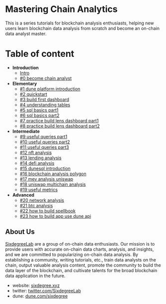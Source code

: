 # Mastering Chain Analytics

This is a series tutorials for blockchain analysis enthusiasts, helping new users learn blockchain data analysis from scratch and become an on-chain data analyst master.

# Table of content

- **Introduction**
  - [Intro](readme.md)
  - [#0 become chain analyst](ch00/ch00-become-chain-analyst.md)
- **Elementary**
  - [#1 dune platform introduction](ch01/ch01-dune-platform-introduction.md)
  - [#2 quickstart](ch02/ch02-quickstart.md)
  - [#3 build first dashboard](ch03/ch03-build-first-dashboard.md)
  - [#4 understanding tables](ch04/ch04-understanding-tables.md)
  - [#5 sql basics part1](ch05/ch05-sql-basics-part1.md)
  - [#6 sql basics part2](ch06/ch06-sql-basics-part2.md)
  - [#7 practice build lens dashboard part1](ch07/ch07-practice-build-lens-dashboard-part1.md)
  - [#8 practice build lens dashboard part2](ch08/ch08-practice-build-lens-dashboard-part2.md)
- **Intermediate**
  - [#9 useful queries part1](ch09/ch09-useful-queries-part1.md)
  - [#10 useful queries part2](ch10/ch10-useful-queries-part2.md)
  - [#11 useful queries part3](ch11/ch11-useful-queries-part3.md)
  - [#12 nft analysis](ch12/ch12-nft-analysis.md)
  - [#13 lending analysis](ch13/ch13-lending-analysis.md)
  - [#14 defi analysis](ch14/ch14-defi-analysis.md)
  - [#15 dunesql introduction](ch15/ch15-dunesql-introduction.md)
  - [#16 blockchain analysis polygon](ch16/ch16-blockchain-analysis-polygon.md)
  - [#17 mev analysis uniswap](ch17/ch17-mev-analysis-uniswap.md)
  - [#18 uniswap multichain analysis](ch18/ch18-uniswap-multichain-analysis.md)
  - [#19 useful metrics](ch19/ch19-useful-metrics.md)
- **Advanced**
  - [#20 network analysis](ch20/ch20-network-analysis.md)
  - [#21 btc analysis](ch21/ch21-btc-analysis.md)
  - [#22 how to build spellbook](ch22/ch22-how-to-build-spellbook.md)
  - [#23 how to build app use dune api](ch23/ch23-how-to-build-app-use-dune-api.md)



## About Us

[SixdegreeLab](https://twitter.com/SixdegreeLab) are a group of on-chain data enthusiasts. Our mission is to provide users with accurate on-chain data charts, analysis, and insights, and we are committed to popularizing on-chain data analysis. By establishing a community, writing tutorials, etc., train data analysts on the chain, output valuable analysis content, promote the community to build the data layer of the blockchain, and cultivate talents for the broad blockchain data application in the future.

- website: [sixdegree.xyz](https://sixdegree.xyz)
- twitter: [twitter.com/SixdegreeLab](https://twitter.com/SixdegreeLab)
- dune: [dune.com/sixdegree](https://dune.com/sixdegree)